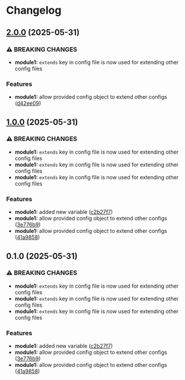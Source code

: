 # Changelog

## [2.0.0](https://github.com/jeremycook123/terraform-mods-monorepo/compare/module1-v1.0.0...module1-v2.0.0) (2025-05-31)


### ⚠ BREAKING CHANGES

* **module1:** `extends` key in config file is now used for extending other config files

### Features

* **module1:** allow provided config object to extend other configs ([d42ee09](https://github.com/jeremycook123/terraform-mods-monorepo/commit/d42ee0953a6396f38999bba2363ec5007d96c576))

## [1.0.0](https://github.com/jeremycook123/terraform-mods-monorepo/compare/module1-v0.1.0...module1-v1.0.0) (2025-05-31)


### ⚠ BREAKING CHANGES

* **module1:** `extends` key in config file is now used for extending other config files
* **module1:** `extends` key in config file is now used for extending other config files
* **module1:** `extends` key in config file is now used for extending other config files

### Features

* **module1:** added new variable ([c2b27f7](https://github.com/jeremycook123/terraform-mods-monorepo/commit/c2b27f77e6d28e702d0b829c971fb7a8c9dfb137))
* **module1:** allow provided config object to extend other configs ([3e776b9](https://github.com/jeremycook123/terraform-mods-monorepo/commit/3e776b9936f914ef7627b1fbf870ae16e717bacf))
* **module1:** allow provided config object to extend other configs ([41a9858](https://github.com/jeremycook123/terraform-mods-monorepo/commit/41a9858c4c3b70377f0c8d6e6a4b7741e8d774e6))

## 0.1.0 (2025-05-31)


### ⚠ BREAKING CHANGES

* **module1:** `extends` key in config file is now used for extending other config files
* **module1:** `extends` key in config file is now used for extending other config files
* **module1:** `extends` key in config file is now used for extending other config files

### Features

* **module1:** added new variable ([c2b27f7](https://github.com/jeremycook123/terraform-mods-monorepo/commit/c2b27f77e6d28e702d0b829c971fb7a8c9dfb137))
* **module1:** allow provided config object to extend other configs ([3e776b9](https://github.com/jeremycook123/terraform-mods-monorepo/commit/3e776b9936f914ef7627b1fbf870ae16e717bacf))
* **module1:** allow provided config object to extend other configs ([41a9858](https://github.com/jeremycook123/terraform-mods-monorepo/commit/41a9858c4c3b70377f0c8d6e6a4b7741e8d774e6))
